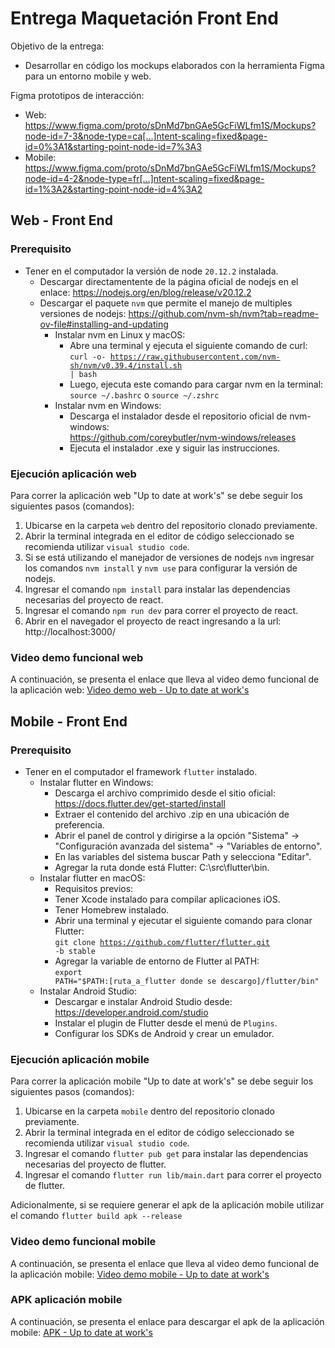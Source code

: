 # Entrega Maquetación Front End

Objetivo de la entrega:
* Desarrollar en código los mockups elaborados con la herramienta Figma para un entorno mobile y web.

Figma prototipos de interacción:
* Web: https://www.figma.com/proto/sDnMd7bnGAe5GcFiWLfm1S/Mockups?node-id=7-3&node-type=ca[…]ntent-scaling=fixed&page-id=0%3A1&starting-point-node-id=7%3A3
* Mobile: https://www.figma.com/proto/sDnMd7bnGAe5GcFiWLfm1S/Mockups?node-id=4-2&node-type=fr[…]ntent-scaling=fixed&page-id=1%3A2&starting-point-node-id=4%3A2

## Web - Front End

### Prerequisito

* Tener en el computador la versión de node <code>20.12.2</code> instalada.
  * Descargar directamentente de la página oficial de nodejs en el enlace: https://nodejs.org/en/blog/release/v20.12.2
  * Descargar el paquete <code>nvm</code> que permite el manejo de multiples versiones de nodejs: https://github.com/nvm-sh/nvm?tab=readme-ov-file#installing-and-updating
    * Instalar nvm en Linux y macOS:
      * Abre una terminal y ejecuta el siguiente comando de curl:<br/>
        <code>curl -o- https://raw.githubusercontent.com/nvm-sh/nvm/v0.39.4/install.sh | bash</code>
      * Luego, ejecuta este comando para cargar nvm en la terminal:<br/>
        <code>source ~/.bashrc</code> o  <code>source ~/.zshrc</code>
    * Instalar nvm en Windows:
      * Descarga el instalador desde el repositorio oficial de nvm-windows:<br/>
        https://github.com/coreybutler/nvm-windows/releases
      * Ejecuta el instalador .exe y siguir las instrucciones.
        
### Ejecución aplicación web

Para correr la aplicación web "Up to date at work's" se debe seguir los siguientes pasos (comandos):

1. Ubicarse en la carpeta <code>web</code> dentro del repositorio clonado previamente.
2. Abrir la terminal integrada en el editor de código seleccionado se recomienda utilizar <code>visual studio code</code>.
3. Si se está utilizando el manejador de versiones de nodejs <code>nvm</code> ingresar los comandos <code>nvm install</code> y <code>nvm use</code> para configurar la versión de nodejs. 
5. Ingresar el comando <code>npm install</code> para instalar las dependencias necesarias del proyecto de react.
6. Ingresar el comando <code>npm run dev</code> para correr el proyecto de react.
7. Abrir en el navegador el proyecto de react ingresando a la url: http://localhost:3000/

### Video demo funcional web

A continuación, se presenta el enlace que lleva al video demo funcional de la aplicación web: [Video demo web - Up to date at work's](https://uniandes-my.sharepoint.com/:v:/g/personal/j_padilla_uniandes_edu_co/EWzRvvfPiIlFlK5wWXKUGCQBbc9eT5Su8sBYmC0tExJJbA?nav=eyJyZWZlcnJhbEluZm8iOnsicmVmZXJyYWxBcHAiOiJPbmVEcml2ZUZvckJ1c2luZXNzIiwicmVmZXJyYWxBcHBQbGF0Zm9ybSI6IldlYiIsInJlZmVycmFsTW9kZSI6InZpZXciLCJyZWZlcnJhbFZpZXciOiJNeUZpbGVzTGlua0NvcHkifX0&e=Z6GgSz)

## Mobile - Front End

### Prerequisito

* Tener en el computador el framework <code>flutter</code> instalado.
  * Instalar flutter en Windows:
     * Descarga el archivo comprimido desde el sitio oficial:<br/>
      https://docs.flutter.dev/get-started/install
     * Extraer el contenido del archivo .zip en una ubicación de preferencia.
     * Abrir el panel de control y dirigirse a la opción "Sistema" → "Configuración avanzada del sistema" → "Variables de entorno".
     * En las variables del sistema buscar Path y selecciona "Editar".
     * Agregar la ruta donde está Flutter: C:\src\flutter\bin.
  * Instalar flutter en macOS:
     * Requisitos previos:
      * Tener Xcode instalado para compilar aplicaciones iOS.
      * Tener Homebrew instalado.
     * Abrir una terminal y ejecutar el siguiente comando para clonar Flutter:<br/>
      <code>git clone https://github.com/flutter/flutter.git -b stable</code>
     * Agregar la variable de entorno de Flutter al PATH:<br/>
      <code>export PATH="$PATH:[ruta_a_flutter donde se descargo]/flutter/bin"</code>
   * Instalar Android Studio:
     * Descargar e instalar Android Studio desde:<br/>
      https://developer.android.com/studio
     * Instalar el plugin de Flutter desde el menú de <code>Plugins</code>.
     * Configurar los SDKs de Android y crear un emulador.

### Ejecución aplicación mobile

Para correr la aplicación mobile "Up to date at work's" se debe seguir los siguientes pasos (comandos):

1. Ubicarse en la carpeta <code>mobile</code> dentro del repositorio clonado previamente.
2. Abrir la terminal integrada en el editor de código seleccionado se recomienda utilizar <code>visual studio code</code>.
3. Ingresar el comando <code>flutter pub get</code> para instalar las dependencias necesarias del proyecto de flutter.
4. Ingresar el comando <code>flutter run lib/main.dart</code> para correr el proyecto de flutter.

Adicionalmente, si se requiere generar el apk de la aplicación mobile utilizar el comando <code>flutter build apk --release</code>

### Video demo funcional mobile

A continuación, se presenta el enlace que lleva al video demo funcional de la aplicación mobile: [Video demo mobile - Up to date at work's](https://uniandes-my.sharepoint.com/:v:/g/personal/j_padilla_uniandes_edu_co/EZTCVpvm-6VFkrCVgAo3T_UBaQnGWztTHHvmll8D7uVddQ?nav=eyJyZWZlcnJhbEluZm8iOnsicmVmZXJyYWxBcHAiOiJPbmVEcml2ZUZvckJ1c2luZXNzIiwicmVmZXJyYWxBcHBQbGF0Zm9ybSI6IldlYiIsInJlZmVycmFsTW9kZSI6InZpZXciLCJyZWZlcnJhbFZpZXciOiJNeUZpbGVzTGlua0NvcHkifX0&e=WKexGX)

### APK aplicación mobile

A continuación, se presenta el enlace para descargar el apk de la aplicación mobile: [APK - Up to date at work's](https://uniandes-my.sharepoint.com/:u:/g/personal/j_padilla_uniandes_edu_co/EVwiGZiWWllAkP2LPpevnswBPjmN7-FE31XorwD_HmneHw?e=2qUYQm)
